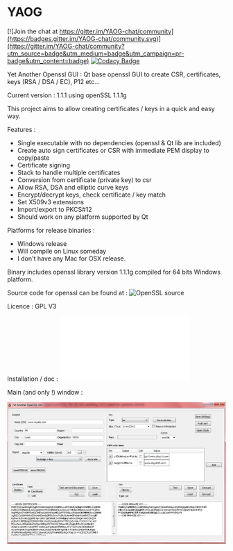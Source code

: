 # YAOG

[![Join the chat at https://gitter.im/YAOG-chat/community](https://badges.gitter.im/YAOG-chat/community.svg)](https://gitter.im/YAOG-chat/community?utm_source=badge&utm_medium=badge&utm_campaign=pr-badge&utm_content=badge)
[![Codacy Badge](https://api.codacy.com/project/badge/Grade/05ad904b205c4b598d3378d30a286d7b)](https://www.codacy.com/manual/patrick_34/YAOG?utm_source=github.com&amp;utm_medium=referral&amp;utm_content=patrickpr/YAOG&amp;utm_campaign=Badge_Grade)

Yet Another Openssl GUI : Qt base openssl GUI to create CSR, certificates, keys (RSA / DSA / EC), P12 etc...

Current version :  1.1.1 using openSSL 1.1.1g 

This project aims to allow creating certificates / keys in a quick and easy way.

Features :
- Single executable with no dependencies (openssl & Qt lib are included)
- Create auto sign certificates or CSR with immediate PEM display to copy/paste
- Certificate signing
- Stack to handle multiple certificates
- Conversion from certificate (private key) to csr
- Allow RSA, DSA and elliptic curve keys
- Encrypt/decrypt keys, check certificate / key match
- Set X509v3 extensions
- Import/export to PKCS#12
- Should work on any platform supported by Qt

Platforms for release binaries : 
- Windows release
- Will compile on Linux someday
- I don't have any Mac for OSX release. 

Binary includes openssl library version 1.1.1g compiled for 64 bits Windows platform.

Source code for openssl can be found at : ![OpenSSL source](https://www.openssl.org/source/)

Licence : GPL V3

Installation / doc : ![here](docs/01-installation.md)

Main (and only !) window : 

![MAIN](img/main.jpg)

